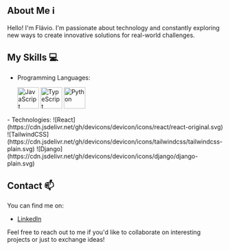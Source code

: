 ## About Me ℹ️
Hello! I'm Flávio. I'm passionate about technology and constantly exploring new ways to create innovative solutions for real-world challenges.

## My Skills 💻
- Programming Languages: <p>
  <img src="https://cdn.jsdelivr.net/gh/devicons/devicon/icons/javascript/javascript-original.svg" alt="JavaScript" width="50" height="50" />
  <img src="https://cdn.jsdelivr.net/gh/devicons/devicon/icons/typescript/typescript-original.svg" alt="TypeScript" width="50" height="50" />
  <img src="https://cdn.jsdelivr.net/gh/devicons/devicon/icons/python/python-original.svg" alt="Python" width="50" height="50" />
</p>
- Technologies: ![React](https://cdn.jsdelivr.net/gh/devicons/devicon/icons/react/react-original.svg)  
![TailwindCSS](https://cdn.jsdelivr.net/gh/devicons/devicon/icons/tailwindcss/tailwindcss-plain.svg)  
![Django](https://cdn.jsdelivr.net/gh/devicons/devicon/icons/django/django-plain.svg) 

## Contact 📫
You can find me on:
- [LinkedIn](https://www.linkedin.com/in/flaviosalesv/)

Feel free to reach out to me if you'd like to collaborate on interesting projects or just to exchange ideas!
